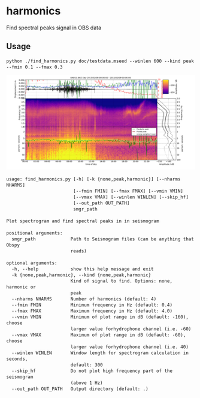 # harmonics
Find spectral peaks signal in OBS data

## Usage
    python ./find_harmonics.py doc/testdata.mseed --winlen 600 --kind peak --fmin 0.1 --fmax 0.3
![Output](https://raw.githubusercontent.com/sstaehler/harmonics/master/doc/DARS1.BHZ_2015_02_08_00.png)

    usage: find_harmonics.py [-h] [-k {none,peak,harmonic}] [--nharms NHARMS]
                             [--fmin FMIN] [--fmax FMAX] [--vmin VMIN]
                             [--vmax VMAX] [--winlen WINLEN] [--skip_hf]
                             [--out_path OUT_PATH]
                             smgr_path
    
    Plot spectrogram and find spectral peaks in in seismogram
    
    positional arguments:
      smgr_path             Path to Seismogram files (can be anything that Obspy
                            reads)
    
    optional arguments:
      -h, --help            show this help message and exit
      -k {none,peak,harmonic}, --kind {none,peak,harmonic}
                            Kind of signal to find. Options: none, harmonic or
                            peak
      --nharms NHARMS       Number of harmonics (default: 4)
      --fmin FMIN           Minimum frequency in Hz (default: 0.4)
      --fmax FMAX           Maximum frequency in Hz (default: 4.0)
      --vmin VMIN           Minimum of plot range in dB (default: -160), choose
                            larger value forhydrophone channel (i.e. -60)
      --vmax VMAX           Maximum of plot range in dB (default: -60), choose
                            larger value forhydrophone channel (i.e. 40)
      --winlen WINLEN       Window length for spectrogram calculation in seconds,
                            default: 300
      --skip_hf             Do not plot high frequency part of the seismogram
                            (above 1 Hz)
      --out_path OUT_PATH   Output directory (default: .)

## 

